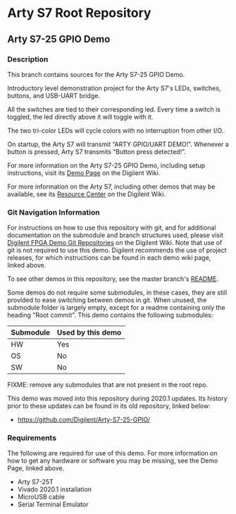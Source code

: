 # Arty S7 Root Repository

## Arty S7-25 GPIO Demo

### Description

This branch contains sources for the Arty S7-25 GPIO Demo.

Introductory level demonstration project for the Arty S7's LEDs, switches, buttons, and USB-UART bridge.

All the switches are tied to their corresponding led. Every time a switch is toggled, the led directly above it will toggle with it.

The two tri-color LEDs will cycle colors with no interruption from other I/O. 

 On startup, the Arty S7 will transmit “ARTY GPIO/UART DEMO!”. Whenever a button is pressed, Arty S7 transmits “Button press detected!”.

For more information on the Arty S7-25 GPIO Demo, including setup instructions, visit its [Demo Page](https://reference.digilentinc.com/reference/programmable-logic/arty-s7/demos/gpio) on the Digilent Wiki.

For more information on the Arty S7, including other demos that may be available, see its [Resource Center](https://reference.digilentinc.com/reference/programmable-logic/arty-s7/start) on the Digilent Wiki.

### Git Navigation Information

For instructions on how to use this repository with git, and for additional documentation on the submodule and branch structures used, please visit [Digilent FPGA Demo Git Repositories](https://reference.digilentinc.com/reference/programmable-logic/documents/git) on the Digilent Wiki. Note that use of git is not required to use this demo. Digilent recommends the use of project releases, for which instructions can be found in each demo wiki page, linked above.

To see other demos in this repository, see the master branch's [README](https://github.com/Digilent/Arty-S7).

Some demos do not require some submodules, in these cases, they are still provided to ease switching between demos in git. When unused, the submodule folder is largely empty, except for a readme containing only the heading "Root commit". This demo contains the following submodules:

| Submodule | Used by this demo |
|-----------|-------------------|
| HW        | Yes        |
| OS        | No         |
| SW        | No         |

FIXME: remove any submodules that are not present in the root repo.

This demo was moved into this repository during 2020.1 updates. Its history prior to these updates can be found in its old repository, linked below:
* https://github.com/Digilent/Arty-S7-25-GPIO/

### Requirements

The following are required for use of this demo. For more information on how to get any hardware or software you may be missing, see the Demo Page, linked above.

* Arty S7-25T
* Vivado 2020.1 installation
* MicroUSB cable
* Serial Terminal Emulator